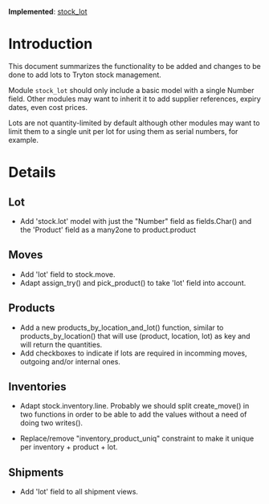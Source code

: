 **Implemented**: [stock\_lot](http://hg.tryton.org/modules/stock_lot)

# Introduction #

This document summarizes the functionality to be added and changes to be done to add lots to Tryton stock management.

Module `stock_lot` should only include a basic model with a single Number field. Other modules may want to inherit it to add supplier references, expiry dates, even cost prices.

Lots are not quantity-limited by default although other modules may want to limit them to a single unit per lot for using them as serial numbers, for example.

# Details #

## Lot ##

  * Add 'stock.lot' model with just the "Number" field as fields.Char() and the 'Product' field as a many2one to product.product

## Moves ##

  * Add 'lot' field to stock.move.
  * Adapt assign\_try() and pick\_product() to take 'lot' field into account.

## Products ##

  * Add a new products\_by\_location\_and\_lot() function, similar to products\_by\_location() that will use (product, location, lot) as key and will return the quantities.
  * Add checkboxes to indicate if lots are required in incomming moves, outgoing and/or internal ones.

## Inventories ##

  * Adapt stock.inventory.line. Probably we should split create\_move() in two functions in order to be able to add the values without a need of doing two writes().

  * Replace/remove "inventory\_product\_uniq" constraint to make it unique per inventory + product + lot.

## Shipments ##

  * Add 'lot' field to all shipment views.